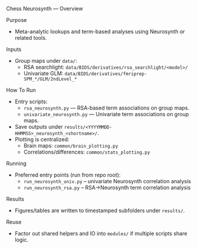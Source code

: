 Chess Neurosynth — Overview

Purpose
- Meta-analytic lookups and term-based analyses using Neurosynth or related tools.

Inputs
- Group maps under `data/`:
  - RSA searchlight: `data/BIDS/derivatives/rsa_searchlight/<model>/`
  - Univariate GLM: `data/BIDS/derivatives/fmriprep-SPM_*/GLM/2ndLevel_*`

How To Run
- Entry scripts:
  - `rsa_neurosynth.py` — RSA-based term associations on group maps.
  - `univariate_neurosynth.py` — Univariate term associations on group maps.
- Save outputs under `results/<YYYYMMDD-HHMMSS>_neurosynth_<shortname>/`.
 - Plotting is centralized:
   - Brain maps: `common/brain_plotting.py`
   - Correlations/differences: `common/stats_plotting.py`

Running
- Preferred entry points (run from repo root):
  - `run_neurosynth_univ.py` – univariate Neurosynth correlation analysis
  - `run_neurosynth_rsa.py` – RSA→Neurosynth term correlation analysis

Results
- Figures/tables are written to timestamped subfolders under `results/`.

Reuse
- Factor out shared helpers and IO into `modules/` if multiple scripts share logic.
